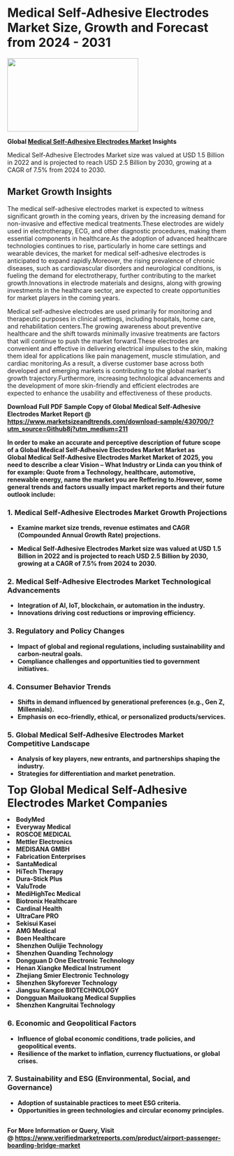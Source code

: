 <H1>Medical Self-Adhesive Electrodes Market Size, Growth and Forecast from 2024 - 2031</H1><img class="aligncenter size-medium wp-image-584254" src="https://thirdeyenews.in/wp-content/uploads/2024/09/Global-Market-Research-300x168.jpeg" alt="" width="300" height="168" /><p><strong>Global&nbsp;<a href="https://www.marketsizeandtrends.com/download-sample/430700/?utm_source=Github8j?utm_medium=211">Medical Self-Adhesive Electrodes Market</a> Insights</strong></p><p>Medical Self-Adhesive Electrodes Market size was valued at USD 1.5 Billion in 2022 and is projected to reach USD 2.5 Billion by 2030, growing at a CAGR of 7.5% from 2024 to 2030.</p><p><h2>Market Growth Insights</h2> <p>The medical self-adhesive electrodes market is expected to witness significant growth in the coming years, driven by the increasing demand for non-invasive and effective medical treatments.These electrodes are widely used in electrotherapy, ECG, and other diagnostic procedures, making them essential components in healthcare.As the adoption of advanced healthcare technologies continues to rise, particularly in home care settings and wearable devices, the market for medical self-adhesive electrodes is anticipated to expand rapidly.Moreover, the rising prevalence of chronic diseases, such as cardiovascular disorders and neurological conditions, is fueling the demand for electrotherapy, further contributing to the market growth.Innovations in electrode materials and designs, along with growing investments in the healthcare sector, are expected to create opportunities for market players in the coming years.<br> <strong></strong> </p> <p>Medical self-adhesive electrodes are used primarily for monitoring and therapeutic purposes in clinical settings, including hospitals, home care, and rehabilitation centers.The growing awareness about preventive healthcare and the shift towards minimally invasive treatments are factors that will continue to push the market forward.These electrodes are convenient and effective in delivering electrical impulses to the skin, making them ideal for applications like pain management, muscle stimulation, and cardiac monitoring.As a result, a diverse customer base across both developed and emerging markets is contributing to the global market's growth trajectory.Furthermore, increasing technological advancements and the development of more skin-friendly and efficient electrodes are expected to enhance the usability and effectiveness of these products.<br> <strong></p><p><span class=""><strong>Download Full PDF Sample Copy of Global Medical Self-Adhesive Electrodes Market Report</strong> @ <a href="https://www.marketsizeandtrends.com/download-sample/430700/?utm_source=Github8j?utm_medium=211" target="_blank">https://www.marketsizeandtrends.com/download-sample/430700/?utm_source=Github8j?utm_medium=211</a></span></p><p>In order to make an accurate and perceptive description of future scope of a Global&nbsp;Medical Self-Adhesive Electrodes Market Market as Global&nbsp;Medical Self-Adhesive Electrodes Market Market of 2025, you need to describe a clear Vision &ndash; What Industry or Linda can you think of for example: Quote from a Technology, healthcare, automotive, renewable energy, name the market you are Reffering to.However, some general trends and factors usually impact market reports and their future outlook include:</p><h3>1.&nbsp;<strong>Medical Self-Adhesive Electrodes Market Growth Projections</strong></h3><ul><li>Examine market size trends, revenue estimates and CAGR (Compounded Annual Growth Rate) projections.</li><li><p>Medical Self-Adhesive Electrodes Market size was valued at USD 1.5 Billion in 2022 and is projected to reach USD 2.5 Billion by 2030, growing at a CAGR of 7.5% from 2024 to 2030.</p></li></ul><h3>2.&nbsp;<strong>Medical Self-Adhesive Electrodes Market Technological Advancements</strong></h3><ul><li>Integration of AI, IoT, blockchain, or automation in the industry.</li><li>Innovations driving cost reductions or improving efficiency.</li></ul><h3>3.&nbsp;<strong>Regulatory and Policy Changes</strong></h3><ul><li>Impact of global and regional regulations, including sustainability and carbon-neutral goals.</li><li>Compliance challenges and opportunities tied to government initiatives.</li></ul><h3>4.&nbsp;<strong>Consumer Behavior Trends</strong></h3><ul><li>Shifts in demand influenced by generational preferences (e.g., Gen Z, Millennials).</li><li>Emphasis on eco-friendly, ethical, or personalized products/services.</li></ul><h3>5.&nbsp;<strong>Global Medical Self-Adhesive Electrodes Market Competitive Landscape</strong></h3><ul><li>Analysis of key players, new entrants, and partnerships shaping the industry.</li><li>Strategies for differentiation and market penetration.</li></ul><p data-pm-slice="1 1 []"><span style="color: inherit; font-family: inherit; font-size: 25px;">Top Global Medical Self-Adhesive Electrodes Market Companies</span></p><div class="" data-test-id=""><p><li>BodyMed</li><li> Everyway Medical</li><li> ROSCOE MEDICAL</li><li> Mettler Electronics</li><li> MEDISANA GMBH</li><li> Fabrication Enterprises</li><li> SantaMedical</li><li> HiTech Therapy</li><li> Dura-Stick Plus</li><li> ValuTrode</li><li> MediHighTec Medical</li><li> Biotronix Healthcare</li><li> Cardinal Health</li><li> UltraCare PRO</li><li> Sekisui Kasei</li><li> AMG Medical</li><li> Boen Healthcare</li><li> Shenzhen Oulijie Technology</li><li> Shenzhen Quanding Technology</li><li> Dongguan D One Electronic Technology</li><li> Henan Xiangke Medical Instrument</li><li> Zhejiang Smier Electronic Technology</li><li> Shenzhen Skyforever Technology</li><li> Jiangsu Kangce BIOTECHNOLOGY</li><li> Dongguan Mailuokang Medical Supplies</li><li> Shenzhen Kangruitai Technology</li></p></div><h3>6.&nbsp;<strong>Economic and Geopolitical Factors</strong></h3><ul><li>Influence of global economic conditions, trade policies, and geopolitical events.</li><li>Resilience of the market to inflation, currency fluctuations, or global crises.</li></ul><h3>7.&nbsp;<strong>Sustainability and ESG (Environmental, Social, and Governance)</strong></h3><ul><li>Adoption of sustainable practices to meet ESG criteria.</li><li>Opportunities in green technologies and circular economy principles.</li></ul><h2><strong style="font-size: 14px;">For More Information or Query, Visit @&nbsp;</strong><a style="background-color: #ffffff; font-size: 14px;" href="https://www.marketsizeandtrends.com/report/medical-self-adhesive-electrodes-market/" target="_blank">https://www.verifiedmarketreports.com/product/airport-passenger-boarding-bridge-market</a></h2>